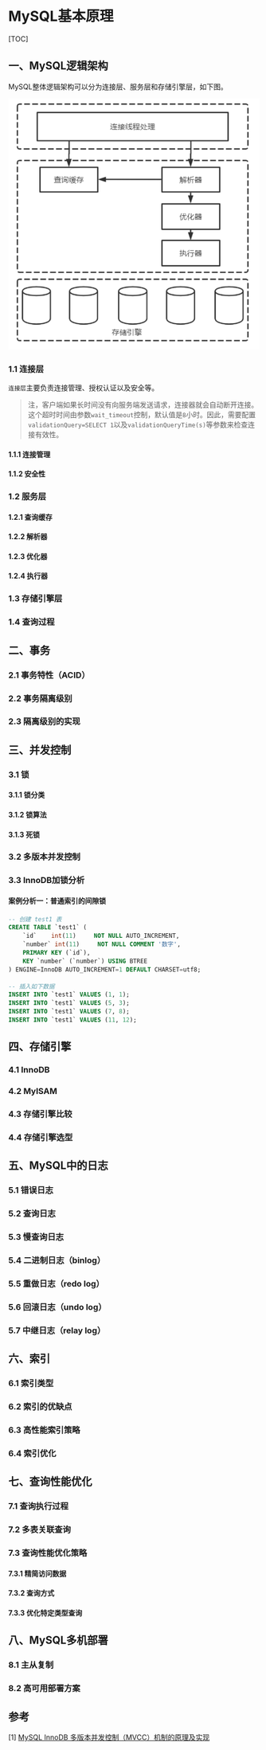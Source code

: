 # MySQL基本原理



[TOC]

## 一、MySQL逻辑架构

MySQL整体逻辑架构可以分为连接层、服务层和存储引擎层，如下图。

![img](MySQL基本原理.assets/企业微信截图_16072560014958.png)

### 1.1 连接层

`连接层`主要负责连接管理、授权认证以及安全等。



> 注，客户端如果长时间没有向服务端发送请求，连接器就会自动断开连接。这个超时时间由参数`wait_timeout`控制，默认值是`8`小时。因此，需要配置`validationQuery=SELECT 1`以及`validationQueryTime(s)`等参数来检查连接有效性。

#### 1.1.1 连接管理

#### 1.1.2 安全性



### 1.2 服务层

#### 1.2.1 查询缓存

#### 1.2.2 解析器

#### 1.2.3 优化器

#### 1.2.4 执行器



### 1.3 存储引擎层



### 1.4 查询过程



## 二、事务

### 2.1 事务特性（ACID）

### 2.2 事务隔离级别

### 2.3 隔离级别的实现



## 三、并发控制

### 3.1 锁

#### 3.1.1 锁分类

#### 3.1.2 锁算法

#### 3.1.3 死锁



### 3.2 多版本并发控制

### 3.3 InnoDB加锁分析



#### 案例分析一：普通索引的间隙锁

```sql
-- 创建 test1 表
CREATE TABLE `test1` (
	`id` 	int(11)		NOT NULL AUTO_INCREMENT,
    `number` int(11)	 NOT NULL COMMENT '数字',
    PRIMARY KEY (`id`),
    KEY `number` (`number`) USING BTREE
) ENGINE=InnoDB AUTO_INCREMENT=1 DEFAULT CHARSET=utf8;

-- 插入如下数据
INSERT INTO `test1` VALUES (1, 1);
INSERT INTO `test1` VALUES (5, 3);
INSERT INTO `test1` VALUES (7, 8);
INSERT INTO `test1` VALUES (11, 12);
```





## 四、存储引擎

### 4.1 InnoDB

### 4.2 MyISAM

### 4.3 存储引擎比较

### 4.4 存储引擎选型



## 五、MySQL中的日志

### 5.1 错误日志

### 5.2 查询日志

### 5.3 慢查询日志

### 5.4 二进制日志（binlog）

### 5.5 重做日志（redo log）

### 5.6 回滚日志（undo log）

### 5.7 中继日志（relay log）



## 六、索引

### 6.1 索引类型

### 6.2 索引的优缺点

### 6.3 高性能索引策略

### 6.4 索引优化



## 七、查询性能优化

### 7.1 查询执行过程

### 7.2 多表关联查询

### 7.3 查询性能优化策略

#### 7.3.1 精简访问数据

#### 7.3.2 查询方式

#### 7.3.3 优化特定类型查询



## 八、MySQL多机部署

### 8.1 主从复制

### 8.2 高可用部署方案



## 参考

[1] [MySQL InnoDB 多版本并发控制（MVCC）机制的原理及实现](https://zhuanlan.zhihu.com/p/64576887)